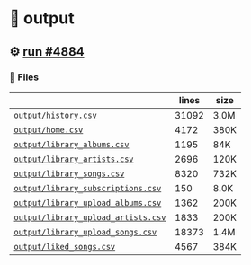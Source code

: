 # 📝  output 

## ⚙️ [run #4884](https://github.com/jwenerd/ytm-dl/actions/runs/16785790383)

### 📁 Files

|                                                                         |lines|size|
|-------------------------------------------------------------------------|-----|----|
|[`output/history.csv` ](output/history.csv)                              |31092|3.0M|
|[`output/home.csv` ](output/home.csv)                                    |4172 |380K|
|[`output/library_albums.csv` ](output/library_albums.csv)                |1195 |84K |
|[`output/library_artists.csv` ](output/library_artists.csv)              |2696 |120K|
|[`output/library_songs.csv` ](output/library_songs.csv)                  |8320 |732K|
|[`output/library_subscriptions.csv` ](output/library_subscriptions.csv)  |150  |8.0K|
|[`output/library_upload_albums.csv` ](output/library_upload_albums.csv)  |1362 |200K|
|[`output/library_upload_artists.csv` ](output/library_upload_artists.csv)|1833 |200K|
|[`output/library_upload_songs.csv` ](output/library_upload_songs.csv)    |18373|1.4M|
|[`output/liked_songs.csv` ](output/liked_songs.csv)                      |4567 |384K|